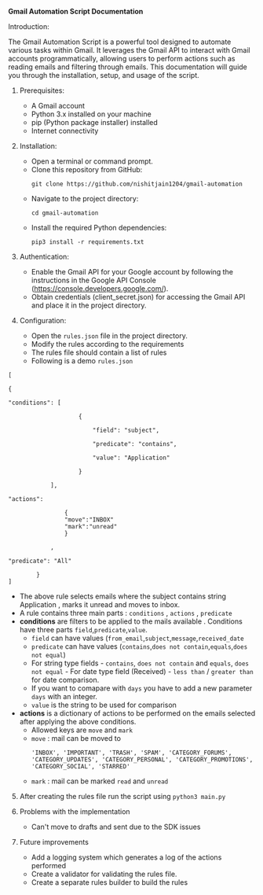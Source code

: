 
**Gmail Automation Script Documentation**

Introduction: 

The Gmail Automation Script is a powerful tool designed to automate various tasks within Gmail. It leverages the Gmail API to interact with Gmail accounts programmatically, allowing users to perform actions such as reading emails and filtering through emails. This documentation will guide you through the installation, setup, and usage of the script.

1. Prerequisites:
   - A Gmail account
   - Python 3.x installed on your machine
   - pip (Python package installer) installed
   - Internet connectivity

2. Installation:
   - Open a terminal or command prompt.
   -  Clone this repository from GitHub:
        ```
        git clone https://github.com/nishitjain1204/gmail-automation
        ```
   - Navigate to the project directory:
        ```
        cd gmail-automation
        ```
   -  Install the required Python dependencies:
        ```
        pip3 install -r requirements.txt
        ```

3. Authentication:
   - Enable the Gmail API for your Google account by following the instructions in the Google API Console (https://console.developers.google.com/).
   - Obtain credentials (client_secret.json) for accessing the Gmail API and place it in the project directory.

4. Configuration:
   - Open the  `rules.json`  file in the project directory.
   - Modify the rules according to the requirements
   - The rules file should contain a list of rules
   - Following is a demo `rules.json`
```
[

{

"conditions": [

					{
				
						"field": "subject",
						
						"predicate": "contains",
						
						"value": "Application"
						
					}
		
			],
		
"actions": 
		
				{
				"move":"INBOX"
				"mark":"unread"
				}
				
			,
		
"predicate": "All"
		
		}
]
```

- The above rule selects emails where the subject contains string Application , marks it unread and moves to inbox. 
- A rule contains three main parts : `conditions` , `actions` , `predicate`
-  **conditions** are filters to be applied to the mails available . Conditions have three parts `field`,`predicate`,`value`.
	- `field` can have values (`from_email`,`subject`,`message`,`received_date` 
	- `predicate` can have values (`contains`,`does not contain`,`equals`,`does not equal`)
	- For string type fields - `contains`, `does not contain` and `equals`, `does not equal` - For date type field (Received) - `less than` / `greater than` for date comparison.
	- If you want to comapare with `days` you have to add a new parameter `days` with an integer.  
	- `value` is the string to be used for comparison
 -  **actions** is a dictionary of actions to be performed on the emails selected after applying the above conditions. 
	 - Allowed keys are `move` and `mark`
	 - `move` : mail can be moved to  
		 ```
		 'INBOX', 'IMPORTANT', 'TRASH', 'SPAM', 'CATEGORY_FORUMS', 'CATEGORY_UPDATES', 'CATEGORY_PERSONAL', 'CATEGORY_PROMOTIONS', 'CATEGORY_SOCIAL', 'STARRED'
		 ```
	 - `mark` : mail can be marked `read` and `unread`

5. After creating the rules file run the script using
        ```
        python3 main.py
        ```

6. Problems with the implementation
   - Can't move to drafts and sent due to the SDK issues

7. Future improvements
   - Add a logging system which generates a log of the actions performed
   - Create a validator for validating the rules file.
   - Create a separate rules builder to build the rules
